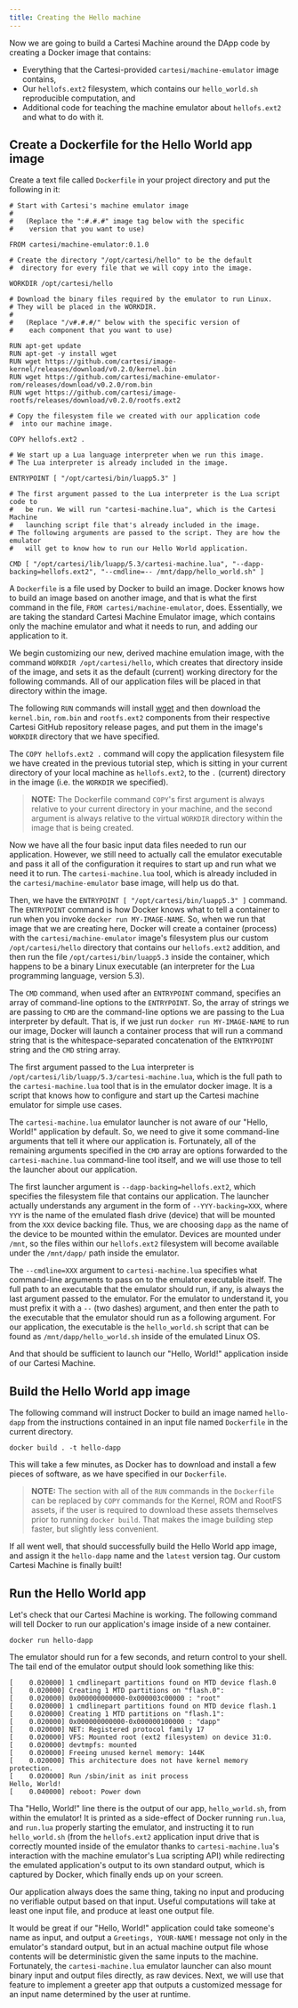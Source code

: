 ```yaml
---
title: Creating the Hello machine
---
```


Now we are going to build a Cartesi Machine around the DApp code by creating a Docker image that contains:

- Everything that the Cartesi-provided `cartesi/machine-emulator` image contains,
- Our `hellofs.ext2` filesystem, which contains our `hello_world.sh` reproducible computation, and
- Additional code for teaching the machine emulator about `hellofs.ext2` and what to do with it.

## Create a Dockerfile for the Hello World app image

Create a text file called `Dockerfile` in your project directory and put the following in it:

```
# Start with Cartesi's machine emulator image
#
#   (Replace the ":#.#.#" image tag below with the specific
#    version that you want to use)

FROM cartesi/machine-emulator:0.1.0

# Create the directory "/opt/cartesi/hello" to be the default
#  directory for every file that we will copy into the image.

WORKDIR /opt/cartesi/hello

# Download the binary files required by the emulator to run Linux.
# They will be placed in the WORKDIR.
#
#   (Replace "/v#.#.#/" below with the specific version of
#    each component that you want to use)

RUN apt-get update
RUN apt-get -y install wget
RUN wget https://github.com/cartesi/image-kernel/releases/download/v0.2.0/kernel.bin
RUN wget https://github.com/cartesi/machine-emulator-rom/releases/download/v0.2.0/rom.bin
RUN wget https://github.com/cartesi/image-rootfs/releases/download/v0.2.0/rootfs.ext2

# Copy the filesystem file we created with our application code
#  into our machine image.

COPY hellofs.ext2 .

# We start up a Lua language interpreter when we run this image.
# The Lua interpreter is already included in the image.

ENTRYPOINT [ "/opt/cartesi/bin/luapp5.3" ]

# The first argument passed to the Lua interpreter is the Lua script code to
#   be run. We will run "cartesi-machine.lua", which is the Cartesi Machine
#   launching script file that's already included in the image.
# The following arguments are passed to the script. They are how the emulator
#   will get to know how to run our Hello World application.

CMD [ "/opt/cartesi/lib/luapp/5.3/cartesi-machine.lua", "--dapp-backing=hellofs.ext2", "--cmdline=-- /mnt/dapp/hello_world.sh" ]
```

A `Dockerfile` is a file used by Docker to build an image. Docker knows how to build an image based on another image, and that is what the first command in the file, `FROM cartesi/machine-emulator`, does. Essentially, we are taking the standard Cartesi Machine Emulator image, which contains only the machine emulator and what it needs to run, and adding our application to it.

We begin customizing our new, derived machine emulation image, with the command `WORKDIR /opt/cartesi/hello`, which creates that directory inside of the image, and sets it as the default (current) working directory for the following commands. All of our application files will be placed in that directory within the image.

The following `RUN` commands will install [wget](https://en.wikipedia.org/wiki/Wget) and then download the `kernel.bin`, `rom.bin` and `rootfs.ext2` components from their respective Cartesi GitHub repository release pages, and put them in the image's `WORKDIR` directory that we have specified.

The `COPY hellofs.ext2 .` command will copy the application filesystem file we have created in the previous tutorial step, which is sitting in your current directory of your local machine as `hellofs.ext2`, to the `.` (current) directory in the image (i.e. the `WORKDIR` we specified).

> **NOTE:** The Dockerfile command `COPY`'s first argument is always relative to your current directory in your machine, and the second argument is always relative to the virtual `WORKDIR` directory within the image that is being created.

Now we have all the four basic input data files needed to run our application. However, we still need to actually call the emulator executable and pass it all of the configuration it requires to start up and run what we need it to run. The `cartesi-machine.lua` tool, which is already included in the `cartesi/machine-emulator` base image, will help us do that.

Then, we have the `ENTRYPOINT [ "/opt/cartesi/bin/luapp5.3" ]` command. The `ENTRYPOINT` command is how Docker knows what to tell a container to run when you invoke `docker run MY-IMAGE-NAME`. So, when we run that image that we are creating here, Docker will create a container (process) with the `cartesi/machine-emulator` image's filesystem plus our custom `/opt/cartesi/hello` directory that contains our `hellofs.ext2` addition, and then run the file `/opt/cartesi/bin/luapp5.3` inside the container, which happens to be a binary Linux executable (an interpreter for the Lua programming language, version 5.3).

The `CMD` command, when used after an `ENTRYPOINT` command, specifies an array of command-line options to the `ENTRYPOINT`. So, the array of strings we are passing to `CMD` are the command-line options we are passing to the Lua interpreter by default. That is, if we just run `docker run MY-IMAGE-NAME` to run our image, Docker will launch a container process that will run a command string that is the whitespace-separated concatenation of the `ENTRYPOINT` string and the `CMD` string array.

The first argument passed to the Lua interpreter is `/opt/cartesi/lib/luapp/5.3/cartesi-machine.lua`, which is the full path to the `cartesi-machine.lua` tool that is in the emulator docker image. It is a script that knows how to configure and start up the Cartesi machine emulator for simple use cases.

The `cartesi-machine.lua` emulator launcher is not aware of our "Hello, World!" application by default. So, we need to give it some command-line arguments that tell it where our application is. Fortunately, all of the remaining arguments specified in the `CMD` array are options forwarded to the `cartesi-machine.lua` command-line tool itself, and we will use those to tell the launcher about our application.

The first launcher argument is `--dapp-backing=hellofs.ext2`, which specifies the filesystem file that contains our application. The launcher actually understands any argument in the form of `--YYY-backing=XXX`, where `YYY` is the name of the emulated flash drive (device) that will be mounted from the `XXX` device backing file. Thus, we are choosing `dapp` as the name of the device to be mounted within the emulator. Devices are mounted under `/mnt`, so the files within our `hellofs.ext2` filesystem will become available under the `/mnt/dapp/` path inside the emulator.

The `--cmdline=XXX` argument to `cartesi-machine.lua` specifies what command-line arguments to pass on to the emulator executable itself. The full path to an executable that the emulator should run, if any, is always the last argument passed to the emulator. For the emulator to understand it, you must prefix it with a `--` (two dashes) argument, and then enter the path to the executable that the emulator should run as a following argument. For our application, the executable is the `hello_world.sh` script that can be found as `/mnt/dapp/hello_world.sh` inside of the emulated Linux OS.

And that should be sufficient to launch our "Hello, World!" application inside of our Cartesi Machine.

## Build the Hello World app image

The following command will instruct Docker to build an image named `hello-dapp` from the instructions contained in an input file named `Dockerfile` in the current directory.

```
docker build . -t hello-dapp
```

This will take a few minutes, as Docker has to download and install a few pieces of software, as we have specified in our `Dockerfile`.

> **NOTE:** The section with all of the `RUN` commands in the `Dockerfile` can be replaced by `COPY` commands for the Kernel, ROM and RootFS assets, if the user is required to download these assets themselves prior to running `docker build`. That makes the image building step faster, but slightly less convenient.

If all went well, that should successfully build the Hello World app image, and assign it the `hello-dapp` name and the `latest` version tag. Our custom Cartesi Machine is finally built!

## Run the Hello World app

Let's check that our Cartesi Machine is working. The following command will tell Docker to run our application's image inside of a new container.

```
docker run hello-dapp
```

The emulator should run for a few seconds, and return control to your shell. The tail end of the emulator output should look something like this:

```
[    0.020000] 1 cmdlinepart partitions found on MTD device flash.0
[    0.020000] Creating 1 MTD partitions on "flash.0":
[    0.020000] 0x000000000000-0x000003c00000 : "root"
[    0.020000] 1 cmdlinepart partitions found on MTD device flash.1
[    0.020000] Creating 1 MTD partitions on "flash.1":
[    0.020000] 0x000000000000-0x000000100000 : "dapp"
[    0.020000] NET: Registered protocol family 17
[    0.020000] VFS: Mounted root (ext2 filesystem) on device 31:0.
[    0.020000] devtmpfs: mounted
[    0.020000] Freeing unused kernel memory: 144K
[    0.020000] This architecture does not have kernel memory protection.
[    0.020000] Run /sbin/init as init process
Hello, World!
[    0.040000] reboot: Power down
```

Tha "Hello, World!" line there is the output of our app, `hello_world.sh`, from within the emulator! It is printed as a side-effect of Docker running `run.lua`, and `run.lua` properly starting the emulator, and instructing it to run `hello_world.sh` (from the `hellofs.ext2` application input drive that is correctly mounted inside of the emulator thanks to `cartesi-machine.lua`'s interaction with the machine emulator's Lua scripting API) while redirecting the emulated application's output to its own standard output, which is captured by Docker, which finally ends up on your screen.

Our application always does the same thing, taking no input and producing no verifiable output based on that input. Useful computations will take at least one input file, and produce at least one output file.

It would be great if our "Hello, World!" application could take someone's name as input, and output a `Greetings, YOUR-NAME!` message not only in the emulator's standard output, but in an actual machine output file whose contents will be deterministic given the same inputs to the machine. Fortunately, the `cartesi-machine.lua` emulator launcher can also mount binary input and output files directly, as raw devices. Next, we will use that feature to implement a greeter app that outputs a customized message for an input name determined by the user at runtime.